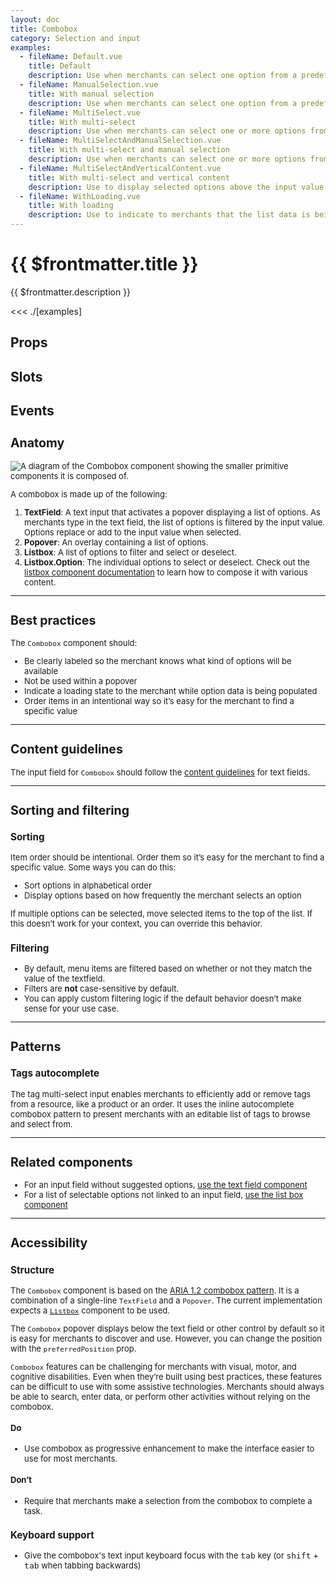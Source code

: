 ```yaml
---
layout: doc
title: Combobox
category: Selection and input
examples:
  - fileName: Default.vue
    title: Default
    description: Use when merchants can select one option from a predefined or editable list.
  - fileName: ManualSelection.vue
    title: With manual selection
    description: Use when merchants can select one option from a predefined or editable list.
  - fileName: MultiSelect.vue
    title: With multi-select
    description: Use when merchants can select one or more options from a predefined or editable list.
  - fileName: MultiSelectAndManualSelection.vue
    title: With multi-select and manual selection
    description: Use when merchants can select one or more options from a predefined or editable list.
  - fileName: MultiSelectAndVerticalContent.vue
    title: With multi-select and vertical content
    description: Use to display selected options above the input value.
  - fileName: WithLoading.vue
    title: With loading
    description: Use to indicate to merchants that the list data is being fetched.
---
```


# {{ $frontmatter.title }}

<Lede>

{{ $frontmatter.description }}

</Lede>

<Examples>

<<< ./[examples]

</Examples>

## Props

<PropsTable />

## Slots

<SlotsTable />

## Events

<EventsTable />

<div style="font-size: 0.8125rem">

## Anatomy

![A diagram of the Combobox component showing the smaller primitive components it is composed of.](https://polaris.shopify.com/images/components/selection-and-input/combobox/combobox-anatomy@2x.png)

A combobox is made up of the following:

1. **TextField**: A text input that activates a popover displaying a list of options. As merchants type in the text field, the list of options is filtered by the input value. Options replace or add to the input value when selected.
2. **Popover**: An overlay containing a list of options.
3. **Listbox**: A list of options to filter and select or deselect.
4. **Listbox.Option**: The individual options to select or deselect. Check out the [listbox component documentation](/components/Listbox) to learn how to compose it with various content.

---

## Best practices

The `Combobox` component should:

- Be clearly labeled so the merchant knows what kind of options will be available
- Not be used within a popover
- Indicate a loading state to the merchant while option data is being populated
- Order items in an intentional way so it’s easy for the merchant to find a specific value

---

## Content guidelines

The input field for `Combobox` should follow the [content guidelines](/components/TextField) for text fields.

---

## Sorting and filtering

### Sorting

Item order should be intentional. Order them so it’s easy for the merchant to find a specific value. Some ways you can do this:

- Sort options in alphabetical order
- Display options based on how frequently the merchant selects an option

If multiple options can be selected, move selected items to the top of the list. If this doesn’t work for your context, you can override this behavior.

### Filtering

- By default, menu items are filtered based on whether or not they match the value of the textfield.
- Filters are **not** case-sensitive by default.
- You can apply custom filtering logic if the default behavior doesn’t make sense for your use case.

---

## Patterns

### Tags autocomplete

The tag multi-select input enables merchants to efficiently add or remove tags from a resource, like a product or an order. It uses the inline autocomplete combobox pattern to present merchants with an editable list of tags to browse and select from.

---

## Related components

- For an input field without suggested options, [use the text field component](/components/TextField)
- For a list of selectable options not linked to an input field, [use the list box component](/components/Listbox)

---

## Accessibility

### Structure

The `Combobox` component is based on the [ARIA 1.2 combobox pattern](https://www.w3.org/TR/wai-aria-practices-1.1/#combobox). It is a combination of a single-line `TextField` and a `Popover`. The current implementation expects a [`Listbox`](/components/Listbox) component to be used.

The `Combobox` popover displays below the text field or other control by default so it is easy for merchants to discover and use. However, you can change the position with the `preferredPosition` prop.

`Combobox` features can be challenging for merchants with visual, motor, and cognitive disabilities. Even when they’re built using best practices, these features can be difficult to use with some assistive technologies. Merchants should always be able to search, enter data, or perform other activities without relying on the combobox.

<DoDont>

#### Do

- Use combobox as progressive enhancement to make the interface easier to use for most merchants.

#### Don’t

- Require that merchants make a selection from the combobox to complete a task.

</DoDont>

### Keyboard support

- Give the combobox's text input keyboard focus with the <kbd>tab</kbd> key (or <kbd>shift</kbd> + <kbd>tab</kbd> when tabbing backwards)

</div>
